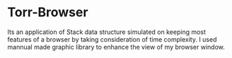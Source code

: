 # Torr-Browser
Its an application of Stack data structure simulated on keeping most features of a browser by taking consideration of time complexity.
I used mannual made graphic library to enhance the view of my browser window.
